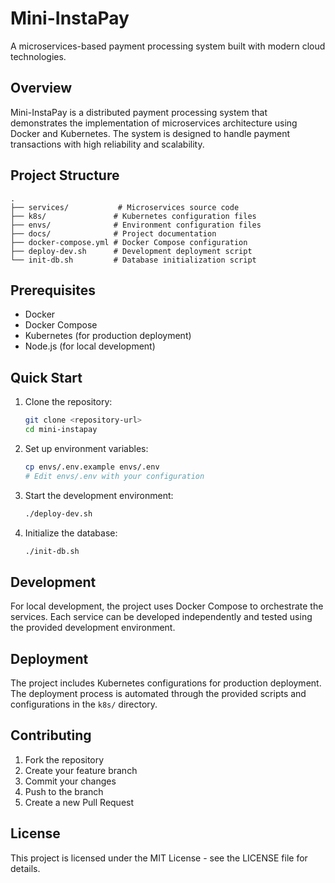 # Mini-InstaPay

A microservices-based payment processing system built with modern cloud technologies.

## Overview

Mini-InstaPay is a distributed payment processing system that demonstrates the implementation of microservices architecture using Docker and Kubernetes. The system is designed to handle payment transactions with high reliability and scalability.

## Project Structure

```
.
├── services/           # Microservices source code
├── k8s/               # Kubernetes configuration files
├── envs/              # Environment configuration files
├── docs/              # Project documentation
├── docker-compose.yml # Docker Compose configuration
├── deploy-dev.sh      # Development deployment script
└── init-db.sh         # Database initialization script
```

## Prerequisites

- Docker
- Docker Compose
- Kubernetes (for production deployment)
- Node.js (for local development)

## Quick Start

1. Clone the repository:
   ```bash
   git clone <repository-url>
   cd mini-instapay
   ```

2. Set up environment variables:
   ```bash
   cp envs/.env.example envs/.env
   # Edit envs/.env with your configuration
   ```

3. Start the development environment:
   ```bash
   ./deploy-dev.sh
   ```

4. Initialize the database:
   ```bash
   ./init-db.sh
   ```

## Development

For local development, the project uses Docker Compose to orchestrate the services. Each service can be developed independently and tested using the provided development environment.

## Deployment

The project includes Kubernetes configurations for production deployment. The deployment process is automated through the provided scripts and configurations in the `k8s/` directory.

## Contributing

1. Fork the repository
2. Create your feature branch
3. Commit your changes
4. Push to the branch
5. Create a new Pull Request

## License

This project is licensed under the MIT License - see the LICENSE file for details.